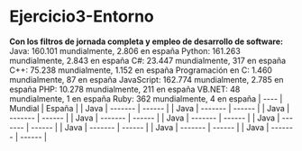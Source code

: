 # Ejercicio3-Entorno
**Con los filtros de jornada completa y empleo de desarrollo de software:**
Java: 160.101 mundialmente, 2.806 en españa
Python: 161.263 mundialmente, 2.843 en españa
C#: 23.447 mundialmente, 317 en españa
C++: 75.238 mundialmente, 1.152 en españa
Programación en C: 1.460 mundialmente, 87 en españa
JavaScript: 162.774 mundialmente, 2.785 en españa
PHP: 10.278  mundialmente, 211 en españa
VB.NET: 48 mundialmente, 1 en españa
Ruby: 362 mundialmente, 4 en españa
| ---- | Mundial | España |
| Java | ------- | ------ |
| Java | ------- | ------ |
| Java | ------- | ------ |
| Java | ------- | ------ |
| Java | ------- | ------ |
| Java | ------- | ------ |
| Java | ------- | ------ |
| Java | ------- | ------ |
| Java | ------- | ------ |
